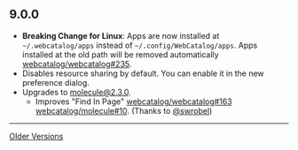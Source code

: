 ## 9.0.0
- **Breaking Change for Linux**: Apps are now installed at `~/.webcatalog/apps` instead of `~/.config/WebCatalog/apps`. Apps installed at the old path will be removed automatically [webcatalog/webcatalog#235](https://github.com/webcatalog/webcatalog).
- Disables resource sharing by default. You can enable it in the new preference dialog.
- Upgrades to [molecule@2.3.0](https://github.com/webcatalog/molecule/releases/tag/v2.3.0).
  - Improves "Find In Page" [webcatalog/webcatalog#163](webcatalog/webcatalog) [webcatalog/molecule#10](https://github.com/webcatalog/molecule/pull/10). (Thanks to [@swrobel](https://github.com/swrobel))

---

[Older Versions](https://raw.githubusercontent.com/webcatalog/webcatalog/master/RELEASE_NOTES0.md)
